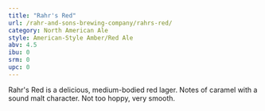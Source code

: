 ```yaml
---
title: "Rahr's Red"
url: /rahr-and-sons-brewing-company/rahrs-red/
category: North American Ale
style: American-Style Amber/Red Ale
abv: 4.5
ibu: 0
srm: 0
upc: 0
---
```

Rahr's Red is a delicious, medium-bodied red lager. Notes of caramel with a sound malt character. Not too hoppy, very smooth.
